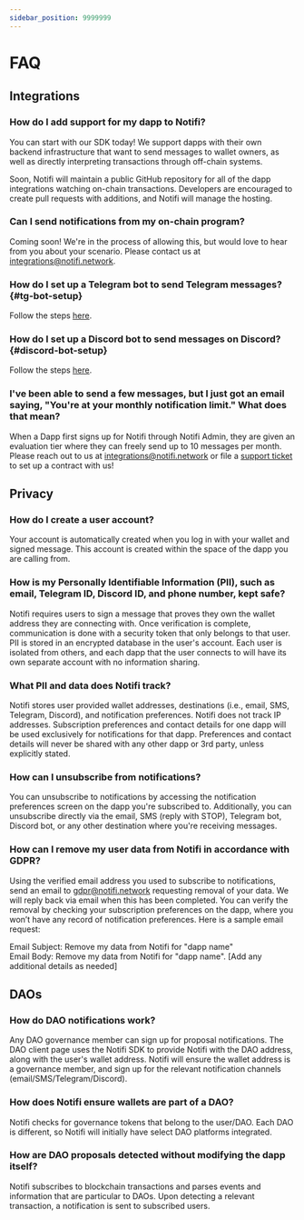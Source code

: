 ```yaml
---
sidebar_position: 9999999
---
```


# FAQ 

## Integrations

### How do I add support for my dapp to Notifi?

You can start with our SDK today! We support dapps with their own backend
infrastructure that want to send messages to wallet owners, as well as directly
interpreting transactions through off-chain systems.

Soon, Notifi will maintain a public GitHub repository for all of the dapp
integrations watching on-chain transactions. Developers are encouraged to
create pull requests with additions, and Notifi will manage the hosting.

### Can I send notifications from my on-chain program?

Coming soon! We're in the process of allowing this, but would love to hear from you about your scenario.
Please contact us at integrations@notifi.network.

### How do I set up a Telegram bot to send Telegram messages? {#tg-bot-setup}

Follow the steps [here](target-setup/tg-bot).

### How do I set up a Discord bot to send messages on Discord? {#discord-bot-setup}

Follow the steps [here](target-setup/discord-bot).

### I've been able to send a few messages, but I just got an email saying, "You're at your monthly notification limit." What does that mean?

When a Dapp first signs up for Notifi through Notifi Admin, they are given
an evaluation tier where they can freely send up to 10 messages per month.
Please reach out to us at [integrations@notifi.network](mailto:integrations@notifi.network)
or file a [support ticket](https://notifi.atlassian.net/servicedesk/customer/portals)
to set up a contract with us!

## Privacy

### How do I create a user account?

Your account is automatically created when you log in with your wallet and
signed message. This account is created within the space of the dapp you are
calling from.

### How is my Personally Identifiable Information (PII), such as email, Telegram ID, Discord ID, and phone number, kept safe?

Notifi requires users to sign a message that proves they own the wallet address
they are connecting with. Once verification is complete, communication is done
with a security token that only belongs to that user. PII is stored in an
encrypted database in the user's account. Each user is isolated from others,
and each dapp that the user connects to will have its own separate account with
no information sharing.

### What PII and data does Notifi track?

Notifi stores user provided wallet addresses, destinations (i.e., email, SMS,
Telegram, Discord), and notification preferences. Notifi does not track IP addresses.
Subscription preferences and contact details for one dapp will be used
exclusively for notifications for that dapp. Preferences and contact details
will never be shared with any other dapp or 3rd party, unless explicitly
stated.

### How can I unsubscribe from notifications?

You can unsubscribe to notifications by accessing the notification preferences
screen on the dapp you're subscribed to. Additionally, you can unsubscribe
directly via the email, SMS (reply with STOP), Telegram bot, Discord bot, or any other
destination where you're receiving messages.

### How can I remove my user data from Notifi in accordance with GDPR?

Using the verified email address you used to subscribe to notifications, send
an email to gdpr@notifi.network requesting removal of your data. We will reply
back via email when this has been completed. You can verify the removal by
checking your subscription preferences on the dapp, where you won’t have any
record of notification preferences. Here is a sample email request:

Email Subject: Remove my data from Notifi for "dapp name"  
Email Body: Remove my data from Notifi for "dapp name". [Add any additional details as needed]

## DAOs 

### How do DAO notifications work?

Any DAO governance member can sign up for proposal notifications. The DAO
client page uses the Notifi SDK to provide Notifi with the DAO address, along
with the user's wallet address. Notifi will ensure the wallet address is a
governance member, and sign up for the relevant notification channels
(email/SMS/Telegram/Discord).

### How does Notifi ensure wallets are part of a DAO?

Notifi checks for governance tokens that belong to the user/DAO. Each DAO is
different, so Notifi will initially have select DAO platforms integrated.

### How are DAO proposals detected without modifying the dapp itself?

Notifi subscribes to blockchain transactions and parses events and information
that are particular to DAOs. Upon detecting a relevant transaction, a
notification is sent to subscribed users.

